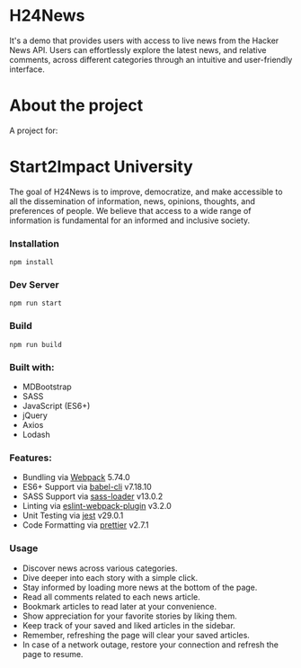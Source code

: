 # H24News

It's a demo that provides users with access to live news from the Hacker News API. Users can effortlessly explore the latest news, and relative comments, across different categories through an intuitive and user-friendly interface.

# About the project 
A project for:
# Start2Impact University
The goal of H24News is to improve, democratize, and make accessible to all the dissemination of information, news, opinions, thoughts, and preferences of people. We believe that access to a wide range of information is fundamental for an informed and inclusive society.

### Installation
```
npm install
```
### Dev Server
```
npm run start
```
### Build
```
npm run build
```
### Built with:

* MDBootstrap
* SASS
* JavaScript (ES6+)
* jQuery
* Axios
* Lodash

### Features:

* Bundling via [Webpack](https://github.com/webpack/webpack) 5.74.0
* ES6+ Support via [babel-cli](https://github.com/babel/babel) v7.18.10
* SASS Support via [sass-loader](https://github.com/webpack-contrib/sass-loader) v13.0.2
* Linting via [eslint-webpack-plugin](https://github.com/webpack-contrib/eslint-webpack-plugin) v3.2.0
* Unit Testing via [jest](https://github.com/facebook/jest) v29.0.1
* Code Formatting via [prettier](https://github.com/prettier/prettier) v2.7.1

### Usage

* Discover news across various categories.
* Dive deeper into each story with a simple click.
* Stay informed by loading more news at the bottom of the page.
* Read all comments related to each news article.
* Bookmark articles to read later at your convenience.
* Show appreciation for your favorite stories by liking them.
* Keep track of your saved and liked articles in the sidebar. 
* Remember, refreshing the page will clear your saved articles.
* In case of a network outage, restore your connection and refresh the page to resume.
